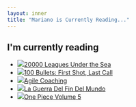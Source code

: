 ```yaml
---
layout: inner
title: "Mariano is Currently Reading..."
---
```

## I'm currently reading

<ul class='books'>
<li><img src='http://i2.listal.com/image/3486682/50full.jpg'/><a href='http://www.listal.com/book/20000-leagues-under-sea-jules-verne-1259323'>20000 Leagues Under the Sea</a></li>
<li><img src='http://i2.listal.com/image/3107180/50full.jpg'/><a href='http://www.listal.com/book/100-bullets-first-shot-last-brian-azzarello'>100 Bullets: First Shot, Last Call</a></li>
<li><img src='http://i2.listal.com/image/products/50/1934356433/books/1934356433.jpg'/><a href='http://www.listal.com/book/agile-coaching'>Agile Coaching</a></li>
<li><img src='http://i2.listal.com/image/productsus/50/842048413X/books/842048413X.jpg'/><a href='http://www.listal.com/book/guerra-del-fin-del-mundo-mario-vargas-llosa'>La Guerra Del Fin Del Mundo</a></li>
<li><img src='http://i2.listal.com/image/products/50/1591166152/books/1591166152.jpg'/><a href='http://www.listal.com/book/one-piece-vol-5-whom-eiichiro-oda'>One Piece Volume 5</a></li>
</ul>

